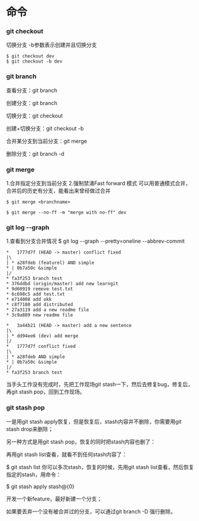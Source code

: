 # 命令

### git checkout
切换分支 -b参数表示创建并且切换分支
```Git
$ git checkout dev
$ git checkout -b dev
```

### git branch
查看分支：git branch

创建分支：git branch <branchname>

切换分支：git checkout <branchname>

创建+切换分支：git checkout -b <branchname>

合并某分支到当前分支：git merge <branchname>

删除分支：git branch -d <name>


### git merge
1.合并指定分支到当前分支
2.强制禁涌Fast forward 模式 可以用普通模式合并，合并后的历史有分支，能看出来曾经做过合并
```git
$ git merge <branchname>

$ git merge --no-ff -m "merge with no-ff" dev
```

### git log --graph
1.查看到分支合并情况
$ git log --graph --pretty=oneline --abbrev-commit

```Git
*   1777d7f (HEAD -> master) conflict fixed
|\  
| * a28fdeb (featurel) AND simple
* | 0b7a50c &simple
|/  
* fa3f253 branch test
* 376ddbd (origin/master) add new learngit
* 9d60919 remove test.txt
* 6c698c5 add test.txt
* e714008 add okk
* c8f7180 add distributed
* 27a3119 add a new readme file
* 3c9a889 new readme file
```
```Git
*   3a44b21 (HEAD -> master) add a new sentence
|\  
| * dd94ee6 (dev) add merge
|/  
*   1777d7f conflict fixed
|\  
| * a28fdeb AND simple
* | 0b7a50c &simple
|/  
* fa3f253 branch test
```
当手头工作没有完成时，先把工作现场git stash一下，然后去修复bug，修复后，再git stash pop，回到工作现场。
### git stash pop
一是用git stash apply恢复，但是恢复后，stash内容并不删除，你需要用git stash drop来删除；

另一种方式是用git stash pop，恢复的同时把stash内容也删了：


再用git stash list查看，就看不到任何stash内容了：

$ git stash list
你可以多次stash，恢复的时候，先用git stash list查看，然后恢复指定的stash，用命令：

$ git stash apply stash@{0}

开发一个新feature，最好新建一个分支；

如果要丢弃一个没有被合并过的分支，可以通过git branch -D <name>强行删除。
